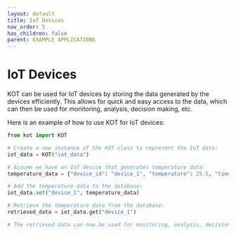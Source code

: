 ```yaml
---
layout: default
title: IoT Devices
nav_order: 5
has_children: false
parent: EXAMPLE APPLICATIONS
---
```


# IoT Devices

KOT can be used for IoT devices by storing the data generated by the devices efficiently. This allows for quick and easy access to the data, which can then be used for monitoring, analysis, decision making, etc.

Here is an example of how to use KOT for IoT devices:

```python
from kot import KOT

# Create a new instance of the KOT class to represent the IoT data:
iot_data = KOT("iot_data")

# Assume we have an IoT device that generates temperature data:
temperature_data = {"device_id": "device_1", "temperature": 25.5, "timestamp": "2022-01-01T00:00:00Z"}

# Add the temperature data to the database:
iot_data.set("device_1", temperature_data)

# Retrieve the temperature data from the database:
retrieved_data = iot_data.get("device_1")

# The retrieved data can now be used for monitoring, analysis, decision making, etc.
```